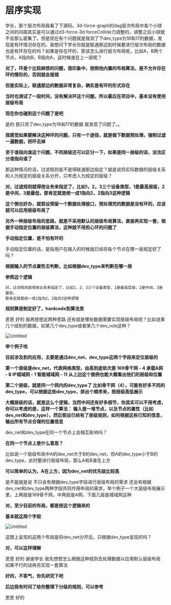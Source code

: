# 层序实现

学长，那个层次布局我看了下源码。3d-force-graph的dag层次布局中各个小球之间的间距其实是可以通过d3-force-3d.forceCollide力调整的，调整之后小球就不会那么密集了。但是现在有个问题就是我测了下dev_type为16和17的数据，发现是有环情况存在的。我想问下学长你就是联通那边到时候要进行层次布局的数据也是有环存在的吗？如果是存在环的，那该怎么进行层次布局呢，比如A，B两个节点，A指向B，B指向A，这时候谁在上一层呢？

**对了，环是个比较麻烦的问题，我印象中，按照他内置的布局算法，是不允许存在环的情形的，否则就会报错**

**但是实际上，联通那边的数据非常复杂，确实是有环的形式存在**

**当时也测试了一段时间，没有解决环这个问题，所以最后在项目中，基本没有使用层级布局**

**现在你也碰到这个问题了是吧**

是的 我只测了dev_type为16和17的数据 就发现了问题了。。

**我感觉如果要解决这种环的问题，只有一个途径，就是做下数据预处理，强制过滤一遍数据，把环去掉**

**至于谁指向谁这个问题，不同层级还可以区分一下，如果是同一层级的话，没法区分谁指向谁了**

那这种情况的话，过滤规则是不是得联通那边指定？就是说将实际数据的层级关系和人为规定的层级关系分开，只考虑人为规定的层级？

**对，过滤规则就得按业务来指定了，比如1，2，3三个设备类型，1是最高层级，2是中间，3是最低，那肯定就是统一成1指向2，2指向3这种逻辑**

**这个倒也好办，就假设预留一个数据处理接口，预处理完的数据是没有环的，应该就可以应用层级布局了**

**另外一种层级布局的思路，就是不采用默认的层级布局算法，直接再实现一套，根据手动指定位置的层级算法，这种就不用担心环的问题了**

**手动指定位置，是不怕有环的**

手动指定位置的话，是指用户在输入的时候就已经将各个节点在哪一层规定好了吗？

**根据输入的节点属性去判断，比如根据dev_type来判断在哪一层**

**参照这个逻辑**

```
对，过滤规则就得按业务来指定了，比如1，2，3三个设备类型，1是最高层级，2是中间，3是最低，
那肯定就是统一成1指向2，2指向3这种逻辑
```

**规则算是制定好了，hardcode到算法里**

恩恩 好的 我再想想这两种思路 还有就是哪些数据需要实现层级布局呢？比如说某几个级别的数据，如某几个dev_type或者某几个dev_role这种？

![Untitled](https://s3-us-west-2.amazonaws.com/secure.notion-static.com/c281a723-6dc5-4418-b9e8-3f597f0c9125/Untitled.png)

**举个例子哈**

**目前涉及到的应用，主要是通过dev_net、dev_type这两个字段来定位层级的**

**第一个层级是dev_net，代表网络类型，由高到底依次是
169骨干网 - 4
承载A网 - 8
IP城域网 - 1
智能城域网 - 11
从上边这个图例也能大概看出他们的层级和位置**

**第二个层级，就是同一个网内的dev_type了
比如骨干网（4），可能有好多不同的dev_type，可以根据这些dev_type，排出个顺序来，按层级高低展示**

**大概层级的话，就是这么个逻辑，当然中间还有好多细节，你其实可以不用考虑，你可以考虑的是，这样一个算法：
输入是一堆节点，以及节点的属性（比如dev_net和dev_type），然后假设已经有了层级规则，如何根据这些已知的信息，输出所有节点合理的位置信息**

dev_net和dev_type在同一个节点上会相互影响吗？

**在同一个节点上是什么意思？**

比如说一个层级布局中A的dev_net大于B的dev_net，但A的dev_type小于B的dev_type，此时要进行层级布局，那么A和B谁在上方

**可以简单的认为，A在上方，因为dev_net的优先级比较高**

是不是就是说 不只会有根据dev_type字段进行层级布局的需求 还会有根据dev_net和dev_type两种字段共同作用布局的需求，举个例子一个大层级布局展示里，上两层是169骨干网，中两层是A网，下面几层是城域网这种

**对，至少目前的布局，都是按这个逻辑来的**

**基本就这两个字段**

![Untitled](https://s3-us-west-2.amazonaws.com/secure.notion-static.com/6a0b8169-8e06-4990-a8d7-7a8332fcba06/Untitled.png)

这图上呈现的这两个布局是将dev_net分开后，只根据dev_type呈现的吗？

**对，可以这样理解**

恩恩 好的 谢谢学长 我先想想怎么根据这种规则去处理数据以应用默认层级布局 如果不行的话再另实现一套算法

**好的，不客气，你先研究下吧**

**后边我有时间了给你整理下分级的规则，可以参考**

恩恩 好的